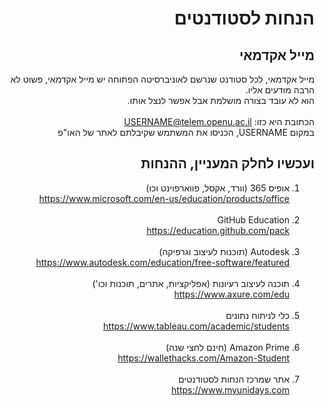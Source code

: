 <div dir="rtl">

# הנחות לסטודנטים

## מייל אקדמאי

<p>

מייל אקדמאי, לכל סטודנט שנרשם לאוניברסיטה הפתוחה יש מייל אקדמאי, פשוט לא הרבה מודעים אליו. <br>
הוא לא עובד בצורה מושלמת אבל אפשר לנצל אותו. <br> <br>
הכתובת היא כזו:		USERNAME@telem.openu.ac.il <br>
במקום USERNAME, הכניסו את המשתמש שקיבלתם לאתר של האו"פ

</p>

## ועכשיו לחלק המעניין, ההנחות

<p>

<ol>
<li>אופיס 365 (וורד, אקסל, פווארפוינט וכו)<br /> <a href="https://www.microsoft.com/en-us/education/products/office">https://www.microsoft.com/en-us/education/products/office</a><br /> </li> <br>
<li>GitHub Education<br /> <a href="https://education.github.com/pack">https://education.github.com/pack</a><br /> </li> <br>
<li>Autodesk (תוכנות לעיצוב וגרפיקה)<br /><a href="https://www.autodesk.com/education/free-software/featured">https://www.autodesk.com/education/free-software/featured</a></li> <br>
<li>תוכנה לעיצוב רעיונות (אפליקציות, אתרים, תוכנות וכו')<br /> <a href="https://www.axure.com/edu">https://www.axure.com/edu</a><br /> </li> <br>
<li>כלי לניתוח נתונים<br /> <a href="https://www.tableau.com/academic/students">https://www.tableau.com/academic/students</a><br /> </li> <br>
<li>Amazon Prime (חינם לחצי שנה)<br /> <a href="https://wallethacks.com/Amazon-Student">https://wallethacks.com/Amazon-Student<br /></a></li> <br>
<li>אתר שמרכז הנחות לסטודנטים<br /><a href="https://www.myunidays.com">https://www.myunidays.com</a></li> <br>
</ol>

</p>














